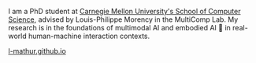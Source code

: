 I am a PhD student at [Carnegie Mellon University's School of Computer Science](https://www.cs.cmu.edu), advised by Louis-Philippe Morency in the MultiComp Lab. My research is in the foundations of multimodal AI and embodied AI 🤖 in real-world human-machine interaction contexts.

<a href="https://l-mathur.github.io">l-mathur.github.io</a>

<!--
**l-mathur/l-mathur** is a ✨ _special_ ✨ repository because its `README.md` (this file) appears on your GitHub profile.

Here are some ideas to get you started:

- 🔭 I’m currently working on ...
- 🌱 I’m currently learning ...
- 👯 I’m looking to collaborate on ...
- 🤔 I’m looking for help with ...
- 💬 Ask me about ...
- 📫 How to reach me: ...
- 😄 Pronouns: ...
- ⚡ Fun fact: ...
-->
